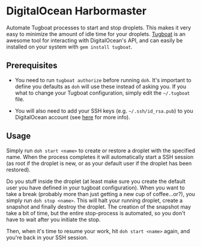 # DigitalOcean Harbormaster

Automate Tugboat processes to start and stop droplets. This makes it very easy to minimize the amount of idle time for your droplets. [Tugboat](https://github.com/pearkes/tugboat) is an awesome tool for interacting with DigitalOcean's API, and can easily be installed on your system with `gem install tugboat`.

## Prerequisites
* You need to run `tugboat authorize` before running `doh`. It's important to define you defaults as `doh` will use these instead of asking you. If you what to change your Tugboat configuration, simply edit the `~/.tugboat` file.

* You will also need to add your SSH keys (e.g. `~/.ssh/id_rsa.pub`) to you DigitalOcean account (see [here](https://www.digitalocean.com/community/tutorials/how-to-use-ssh-keys-with-digitalocean-droplets) for more info).

## Usage
Simply run `doh start <name>` to create or restore a droplet with the specified name. When the process completes it will automatically start a SSH session (as root if the droplet is new, or as your default user if the droplet has been restored).

Do you stuff inside the droplet (at least make sure you create the default user you have defined in your tugboat configuration). 
When you want to take a break (probably more than just getting a new cup of coffee...or?), you simply run `doh stop <name>`. This will halt your running droplet, create a snapshot and finally destroy the droplet. The creation of the snapshot may take a bit of time, but the entire stop-process is automated, so you don't have to wait after you initiate the stop.

Then, when it's time to resume your work, hit `doh start <name>` again, and you're back in your SSH session.

